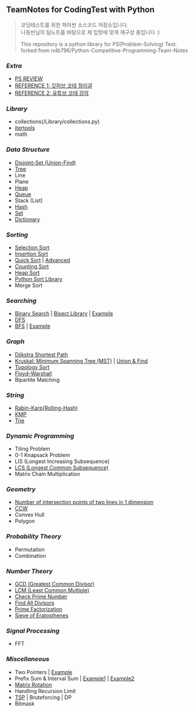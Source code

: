 ## TeamNotes for CodingTest with Python

> 코딩테스트를 위한 파이썬 소스코드 저장소입니다. </br> 나동빈님의 팀노트를 바탕으로 제 입맛에 맞게 재구성 중입니다 :)
>
> This repository is a python library for PS(Problem-Solving) Test. </br> forked from ndb796/Python-Competitive-Programming-Team-Notes


### _Extra_
* [PS REVIEW](https://github.com/euroversedev/BaekJoonOJ_Python/tree/main/.CheatSheet)
* [REFERENCE 1: 깃허브 코테 정리글](https://github.com/VSFe/Algorithm_Study)
* [REFERENCE 2: 유튜브 코테 강의](https://www.youtube.com/channel/UCHcG02L6TSS-StkSbqVy6Fg/playlists?view=50&sort=dd&shelf_id=1)

### _Library_
* collections(/Library/collections.py)
* [itertools](/Library/itertools.py)
* math

### _Data Structure_
* [Disjoint-Set (Union-Find)](/DataStructure/disjoint_set.py)
* [Tree](/DataStructure/tree.py)
* Line
* Plane
* [Heap](/DataStructure/heap.py)
* [Queue](/DataStructure/deque.py)
* Stack (List)
* [Hash](/DataStructure/hash.py)
* [Set](/DataStructure/set.py)
* [Dictionary](/DataStructure/dictionary.py)

### _Sorting_
* [Selection Sort](/Sorting/selection_sort.py)
* [Insertion Sort](/Sorting/insertion_sort.py)
* [Quick Sort](/Sorting/quick_sort.py) | [Advanced](/Sorting/quick_sort_2.py) 
* [Counting Sort](/Sorting/counting_sort.py)
* [Heap Sort](/DataStructure/heap.py)
* [Python Sort Library](/Sorting/python_sort_library.py)
* Merge Sort

### _Searching_
* [Binary Search](/Searching/binary_search.py) | [Bisect Library](/Searching/python_binary_search_library.py) | [Example](/Searching/count_the_number_of_frequencies_in_a_sorted_array.py)
* [DFS](/Searching/DFS.py)
* [BFS](/Searching/BFS.py) | [Example](/Searching/find_the_number_of_connected_components.py)

### _Graph_
* [Dijkstra Shortest Path](/Graph/dijkstra_shortest_path.py)
* [Kruskal: Minimum Spanning Tree (MST)](/Graph/kruskal.py) | [Union & Find](/DataStructure/disjoint_set.py)
* [Topology Sort](/Graph/topology_sort.py)
* [Floyd–Warshall](/Graph/floyd_warshall.py)
* Bipartite Matching

### _String_
* [Rabin-Karp(Rolling-Hash)](/String/Rabin-Karp.py)
* [KMP](/String/KMP.py)
* [Trie](/String/Trie.py)

### _Dynamic Programming_
* Tiling Problem
* 0-1 Knapsack Problem
* LIS (Longest Increasing Subsequence)
* [LCS (Longest Common Subsequence)](/DynamicProgramming/LCS.py)
* Matrix Chain Multiplication

### _Geometry_
* [Number of intersection points of two lines in 1 dimension](/Geometry/number_of_intersection_points_of_two_lines_in_1_dimension.py)
* [CCW](/Geometry/ccw.py)
* Convex Hull
* Polygon

### _Probability Theory_
* Permutation
* Combination

### _Number Theory_
* [GCD (Greatest Common Divisor)](/Number%20Theory/gcd.py)
* [LCM (Least Common Multiple)](/Number%20Theory/lcm.py)
* [Check Prime Number](/Number%20Theory/is_prime_number.py)
* [Find All Divisors](/Number%20Theory/find_all_divisors_of_a_number.py)
* [Prime Factorization](/Number%20Theory/prime_factorization.py)
* [Sieve of Eratosthenes](/Number%20Theory/is_prime_number.py)

### _Signal Processing_
* FFT

### _Miscellaneous_
* Two Pointers | [Example](/Miscellaneous/number_of_intervals_whose_sum_is_M.py)
* Prefix Sum & Interval Sum | [Example1](/Miscellaneous/prefix_sum.py) | [Example2](/Miscellaneous/fenwick_tree.py)
* [Matrix Rotation](/Miscellaneous/rotate_a_matrix_by_90_degree.py)
* Handling Recursion Limit
* [TSP](/Miscellaneous/TSP.py) | Bruteforcing | DP
* Bitmask
